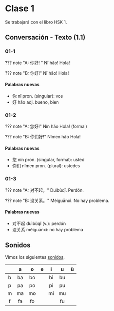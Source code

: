 # Clase 1

Se trabajará con el libro HSK 1.

## Conversación - Texto (1.1)

### 01-1


??? note "A: 你好! "
    Nǐ hǎo!
    Hola!

??? note "B: 你好!"
    Nǐ hǎo!
    Hola!

#### Palabras nuevas

- 你 nǐ pron. (singular): vos
- 好 hǎo adj. bueno, bien 

### 01-2

??? note "A: 您好!"
    Nín hǎo
    Hola! (formal)

??? note "B: 你们好!"
    Nǐmen hǎo
    Hola!

#### Palabras nuevas

- 您 nín pron. (singular, formal): usted
- 你们 nǐmen pron. (plural): ustedes 

### 01-3

??? note "A: 对不起。"
    Duìbùqǐ.
    Perdón.

??? note "B: 没关系。"
    Méiguānxì.
    No hay problema.

#### Palabras nuevas

- 对不起 duìbùqǐ (v.): perdón
- 没关系 méiguānxì: no hay problema

## Sonidos

Vimos los siguientes [sonidos](../recursos/sonidos.md).

<center>

|     |  a  |  o  |  e  |  i  |  u  |  ü  |
|:---:|:---:|:---:|:---:|:---:|:---:|:---:|
|  b  | ba  | bo  |     | bi  | bu  |     |
|  p  | pa  | po  |     | pi  | pu  |     |
|  m  | ma  | mo  |     | mi  | mu  |     |
|  f  | fa  | fo  |     |     | fu  |     |

</center>
